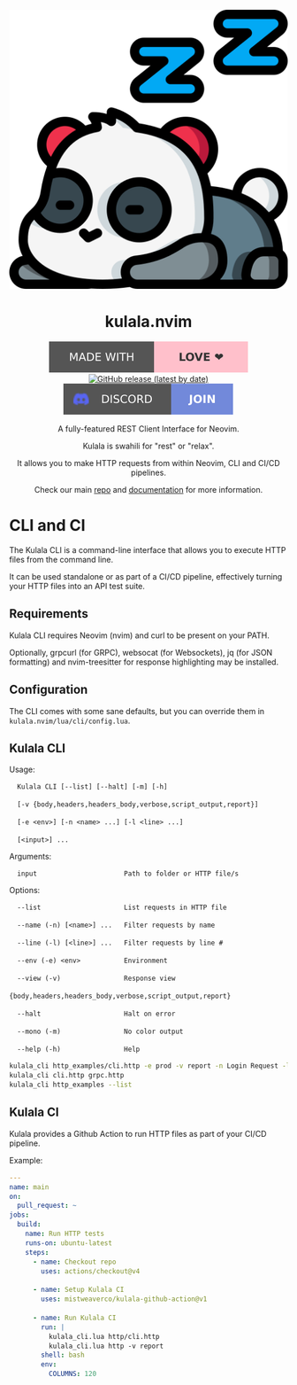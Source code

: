 <div align="center">

![Kulala Logo](logo.svg)

# kulala.nvim

[![Made with love](assets/badge-made-with-love.svg)](https://github.com/mistweaverco/kulala.nvim/graphs/contributors)
[![GitHub release (latest by date)](https://img.shields.io/github/v/release/mistweaverco/kulala.nvim?style=for-the-badge)](https://github.com/mistweaverco/kulala.nvim/releases/latest)
[![Discord](assets/badge-discord.svg)](https://discord.gg/QyVQmfY4Rt)

<p></p>

A fully-featured REST Client Interface for Neovim.

Kulala is swahili for "rest" or "relax".

It allows you to make HTTP requests from within Neovim, CLI and CI/CD pipelines.

Check our main [repo](https://github.com/mistweaverco/kulala.nvim) and [documentation](https://neovim.getkulala.net/docs/usage/cli-ci) for more information.

</div>

# CLI and CI

The Kulala CLI is a command-line interface that allows you to execute HTTP files from the command line. 

It can be used standalone or as part of a CI/CD pipeline, effectively turning your HTTP files into an API test suite.

## Requirements

Kulala CLI requires Neovim (nvim) and curl to be present on your PATH. 

Optionally, grpcurl (for GRPC), websocat (for Websockets), jq (for JSON formatting) and nvim-treesitter for response highlighting may be installed.

## Configuration

The CLI comes with some sane defaults, but you can override them in `kulala.nvim/lua/cli/config.lua`.

## Kulala CLI

Usage: 

      Kulala CLI [--list] [--halt] [-m] [-h] 

      [-v {body,headers,headers_body,verbose,script_output,report}]

      [-e <env>] [-n <name> ...] [-l <line> ...]

      [<input>] ...

Arguments:

      input                      Path to folder or HTTP file/s
                            
Options:                    

      --list                     List requests in HTTP file
                                
      --name (-n) [<name>] ...   Filter requests by name
                                
      --line (-l) [<line>] ...   Filter requests by line #
                                
      --env (-e) <env>           Environment
                                
      --view (-v)                Response view
                                  {body,headers,headers_body,verbose,script_output,report}
                                
      --halt                     Halt on error
                                
      --mono (-m)                No color output
                                
      --help (-h)                Help

```bash
kulala_cli http_examples/cli.http -e prod -v report -n Login Request -l 15 20 
kulala_cli cli.http grpc.http
kulala_cli http_examples --list
```

## Kulala CI

Kulala provides a Github Action to run HTTP files as part of your CI/CD pipeline.

Example:
```yaml
---
name: main
on:
  pull_request: ~
jobs:
  build:
    name: Run HTTP tests
    runs-on: ubuntu-latest
    steps:
      - name: Checkout repo
        uses: actions/checkout@v4

      - name: Setup Kulala CI
        uses: mistweaverco/kulala-github-action@v1

      - name: Run Kulala CI
        run: |
          kulala_cli.lua http/cli.http
          kulala_cli.lua http -v report
        shell: bash
        env:
          COLUMNS: 120
```
